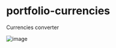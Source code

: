 # portfolio-currencies
Currencies converter

![image](https://github.com/aliceout/portfolio-currencies/assets/10231985/be6c065b-a23e-403f-93df-42c5ec7b95c3)
